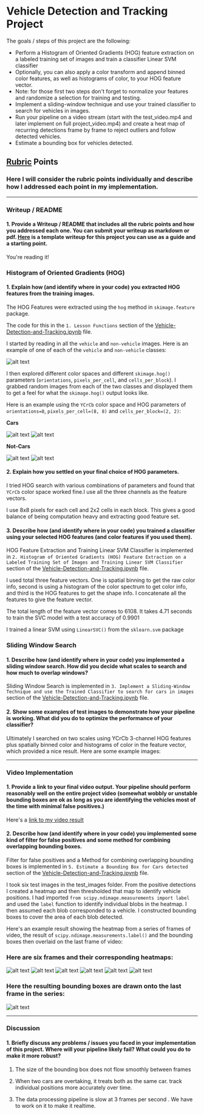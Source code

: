 
# Vehicle Detection and Tracking Project

The goals / steps of this project are the following:

* Perform a Histogram of Oriented Gradients (HOG) feature extraction on a labeled training set of images and train a classifier Linear SVM classifier
* Optionally, you can also apply a color transform and append binned color features, as well as histograms of color, to your HOG feature vector. 
* Note: for those first two steps don't forget to normalize your features and randomize a selection for training and testing.
* Implement a sliding-window technique and use your trained classifier to search for vehicles in images.
* Run your pipeline on a video stream (start with the test_video.mp4 and later implement on full project_video.mp4) and create a heat map of recurring detections frame by frame to reject outliers and follow detected vehicles.
* Estimate a bounding box for vehicles detected.

[//]: # (Image References)
[car-hog]: ./output_images/Car-HOGViz.png
[car-hog1]: ./output_images/Car-HOGViz-1.png
[notcar-hog]: ./output_images/NotCar-HOGViz.png
[notcar-hog1]: ./output_images/NotCar-HOGViz-1.png
[heatmap]: ./output_images/heatmap.png
[heatmap0a]: ./output_images/heatmap0a.png
[heatmap0b]: ./output_images/heatmap0b.png
[heatmap1]: ./output_images/heatmap1.png
[heatmap2]: ./output_images/heatmap2.png
[heatmap3]: ./output_images/heatmap3.png
[video-screenshot-test]: ./output_images/video-screenshot-test.png
[image1]: ./examples/car_not_car.png
[image2]: ./examples/HOG_example.jpg
[image3]: ./examples/sliding_windows.jpg
[image4]: ./examples/sliding_window.jpg
[image5]: ./examples/bboxes_and_heat.png
[image6]: ./examples/labels_map.png
[image7]: ./examples/output_bboxes.png
[video1]: ./project_output.mp4
[video2]: ./test_output.mp4

## [Rubric](https://review.udacity.com/#!/rubrics/513/view) Points
### Here I will consider the rubric points individually and describe how I addressed each point in my implementation.  

---
### Writeup / README

#### 1. Provide a Writeup / README that includes all the rubric points and how you addressed each one.  You can submit your writeup as markdown or pdf.  [Here](README.md) is a template writeup for this project you can use as a guide and a starting point.  

You're reading it!

### Histogram of Oriented Gradients (HOG)

#### 1. Explain how (and identify where in your code) you extracted HOG features from the training images.

The HOG Features were extracted using the `hog` method in `skimage.feature` package.

The code for this in the `1. Lesson Functions` section of the [Vehicle-Detection-and-Tracking.ipynb](Vehicle-Detection-and-Tracking.ipynb) file.

I started by reading in all the `vehicle` and `non-vehicle` images.  Here is an example of one of each of the `vehicle` and `non-vehicle` classes:

![alt text][image1]

I then explored different color spaces and different `skimage.hog()` parameters (`orientations`, `pixels_per_cell`, and `cells_per_block`).  I grabbed random images from each of the two classes and displayed them to get a feel for what the `skimage.hog()` output looks like.

Here is an example using the `YCrCb` color space and HOG parameters of `orientations=8`, `pixels_per_cell=(8, 8)` and `cells_per_block=(2, 2)`:

**Cars**

![alt text][car-hog]
![alt text][car-hog1]

**Not-Cars**

![alt text][notcar-hog]
![alt text][notcar-hog1]


#### 2. Explain how you settled on your final choice of HOG parameters.

I tried HOG search with various combinations of parameters and found that `YCrCb` color space worked fine.I use all the three channels as the feature vectors.

I use 8x8 pixels for each cell and 2x2 cells in each block. This gives a good balance of being computation heavy and extracting good feature set.


#### 3. Describe how (and identify where in your code) you trained a classifier using your selected HOG features (and color features if you used them).

HOG Feature Extraction and Training Linear SVM Classifier is implemented in  `2. Histogram of Oriented Gradients (HOG) Feature Extraction on a Labeled Training Set of Images and Training Linear SVM Classifier` section of the [Vehicle-Detection-and-Tracking.ipynb](Vehicle-Detection-and-Tracking.ipynb) file.

I used total three feature vectors. One is spatial binning to get the raw color info, second is using a histogram of the color spectrum to get color info, and third is the HOG features to get the shape info. I concatenate all the features to give the feature vector.

The total length of the feature vector comes to 6108. It takes 4.71 seconds to train the SVC model with a test accuracy of 0.9901

I trained a linear SVM using `LinearSVC()` from the `sklearn.svm` package

### Sliding Window Search

#### 1. Describe how (and identify where in your code) you implemented a sliding window search.  How did you decide what scales to search and how much to overlap windows?

Sliding Window Search is implemented in `3. Implement a Sliding-Window Technique and use the Trained Classifier to search for cars in images` section of the [Vehicle-Detection-and-Tracking.ipynb](Vehicle-Detection-and-Tracking.ipynb) file.



#### 2. Show some examples of test images to demonstrate how your pipeline is working.  What did you do to optimize the performance of your classifier?

Ultimately I searched on two scales using YCrCb 3-channel HOG features plus spatially binned color and histograms of color in the feature vector, which provided a nice result.  Here are some example images:


---

### Video Implementation

#### 1. Provide a link to your final video output.  Your pipeline should perform reasonably well on the entire project video (somewhat wobbly or unstable bounding boxes are ok as long as you are identifying the vehicles most of the time with minimal false positives.)
Here's a [link to my video result](./project_output.mp4)


#### 2. Describe how (and identify where in your code) you implemented some kind of filter for false positives and some method for combining overlapping bounding boxes.

Filter for false positives and a Method for combining overlapping bounding boxes is implemented in `5. Estimate a Bounding Box for Cars detected` section of the [Vehicle-Detection-and-Tracking.ipynb](Vehicle-Detection-and-Tracking.ipynb) file.

I took six test images in the test_images folder.  From the positive detections I created a heatmap and then thresholded that map to identify vehicle positions.  I had imported `from scipy.ndimage.measurements import label` and used the `label` function to identify individual blobs in the heatmap.  I then assumed each blob corresponded to a vehicle.  I constructed bounding boxes to cover the area of each blob detected.  

Here's an example result showing the heatmap from a series of frames of video, the result of `scipy.ndimage.measurements.label()` and the bounding boxes then overlaid on the last frame of video:

### Here are six frames and their corresponding heatmaps:

![alt text][heatmap]
![alt text][heatmap0a]
![alt text][heatmap0b]
![alt text][heatmap1]
![alt text][heatmap2]
![alt text][heatmap3]

### Here the resulting bounding boxes are drawn onto the last frame in the series:

![alt text][video-screenshot-test]


---

### Discussion

#### 1. Briefly discuss any problems / issues you faced in your implementation of this project.  Where will your pipeline likely fail?  What could you do to make it more robust?

1. The size of the bounding box does not flow smoothly between frames

2. When two cars are overtaking, it treats both as the same car. track individual positions more accurately over time.

3. The data processing pipeline is slow at 3 frames per second . We have to work on it to make it realtime.
